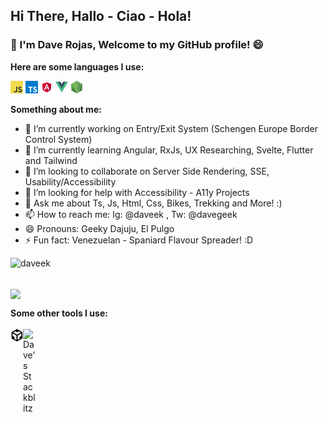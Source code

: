 ## Hi There, Hallo - Ciao - Hola! 
### 👋 I'm Dave Rojas, Welcome to my GitHub profile! 😄
<!--
**daveek/daveek** is a ✨ _special_ ✨ repository because its `README.md` (this file) appears on your GitHub profile.
--> 

**Here are some languages I use:**  

<code><img height="20" src="https://raw.githubusercontent.com/github/explore/80688e429a7d4ef2fca1e82350fe8e3517d3494d/topics/javascript/javascript.png"></code>
<code><img height="20" src="https://raw.githubusercontent.com/github/explore/80688e429a7d4ef2fca1e82350fe8e3517d3494d/topics/typescript/typescript.png"></code>
<code><img height="20" src="https://raw.githubusercontent.com/github/explore/80688e429a7d4ef2fca1e82350fe8e3517d3494d/topics/angular/angular.png"></code>
<code><img height="20" src="https://raw.githubusercontent.com/github/explore/80688e429a7d4ef2fca1e82350fe8e3517d3494d/topics/vue/vue.png"></code>
<code><img height="20" src="https://raw.githubusercontent.com/github/explore/80688e429a7d4ef2fca1e82350fe8e3517d3494d/topics/nodejs/nodejs.png"></code>    


**Something about me:**

- 🔭 I’m currently working on Entry/Exit System (Schengen Europe Border Control System)
- 🌱 I’m currently learning Angular, RxJs, UX Researching, Svelte, Flutter and Tailwind 
- 👯 I’m looking to collaborate on Server Side Rendering, SSE, Usability/Accessibility
- 🤔 I’m looking for help with Accessibility - A11y Projects
- 💬 Ask me about Ts, Js, Html, Css, Bikes, Trekking and More! :)
- 📫 How to reach me: Ig: @daveek , Tw: @davegeek
- 😄 Pronouns: Geeky Dajuju, El Pulgo
- ⚡ Fun fact: Venezuelan - Spaniard Flavour Spreader! :D

<img src="https://github-readme-stats.vercel.app/api?username=daveek&show_icons=true&title_color=fefefe&icon_color=ff0000&text_color=FEFEFE&bg_color=151515" alt="daveek" /> </p>
<br>
<img align="center" src="https://github-readme-stats.vercel.app/api/top-langs/?username=daveek&layout=compact&theme=synthwave" />

**Some other tools I use:**
<br>
<br>
<a href="https://codesandbox.io/u/daveek">
  <img align="left" alt="Dave Rojas | CodeSandbox" width="20px" src="https://raw.githubusercontent.com/anuraghazra/anuraghazra/master/assets/codesandbox.svg" />
</a>
<a href="https://stackblitz.com/@daveek">
  <img align="left" alt="Dave's Stackblitz" width="21px" src="https://a.fsdn.com/allura/s/stackblitz/icon?1612417345?&w=120" />
</a>
